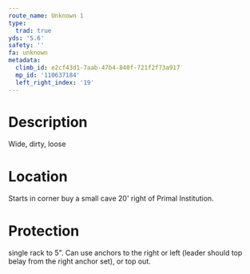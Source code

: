```yaml
---
route_name: Unknown 1
type:
  trad: true
yds: '5.6'
safety: ''
fa: unknown
metadata:
  climb_id: e2cf43d1-7aab-47b4-840f-721f2f73a917
  mp_id: '110637184'
  left_right_index: '19'
---
```

# Description
Wide, dirty, loose

# Location
Starts in corner buy a small cave 20' right of Primal Institution.

# Protection
single rack to 5".  Can use anchors to the right or left (leader should top belay from the right anchor set), or top out.
